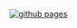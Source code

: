 [![github pages](https://github.com/brihadeesh/peregrinator.site/actions/workflows/gh-pages.yaml/badge.svg)](https://github.com/brihadeesh/peregrinator.site/actions/workflows/gh-pages.yaml)
